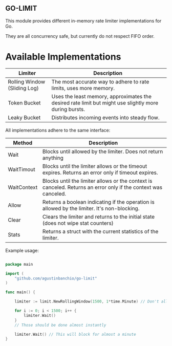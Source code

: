 ## GO-LIMIT

This module provides different in-memory rate limiter implementations for Go.

They are all concurrency safe, but currently do not respect FIFO order.

# Available Implementations

| Limiter                      | Description                                                                                           |
|------------------------------|-------------------------------------------------------------------------------------------------------|
| Rolling Window (Sliding Log) | The most accurate way to adhere to rate limits, uses more memory.                                     |
| Token Bucket                 | Uses the least memory, approximates the desired rate limit but might use slightly more during bursts. |
| Leaky Bucket                 | Distributes incoming events into steady flow.                                                         |

All implementations adhere to the same interface:

| Method      | Description                                                                                                    |
|-------------|----------------------------------------------------------------------------------------------------------------|
| Wait        | Blocks until allowed by the limiter. Does not return anything                                                  |
| WaitTimout  | Blocks until the limiter allows or the timeout expires. Returns an error only if timeout expires.              |
| WaitContext | Blocks until the limiter allows or the context is canceled. Returns an error only if the context was canceled. |
| Allow       | Returns a boolean indicating if the operation is allowed by the limiter. It's non-blocking.                    |
| Clear       | Clears the limiter and returns to the initial state (does not wipe stat counters)                              |
| Stats       | Returns a struct with the current statistics of the limiter.                                                   |

Example usage:

```go

package main

import (
	"github.com/agustinbanchio/go-limit"
)

func main() {

	limiter := limit.NewRollingWindow(1500, 1*time.Minute) // Don't allow more than 1500 requests in a 1-minute window.

	for i := 0; i < 1500; i++ {
		limiter.Wait()
	}
	// Those should be done almost instantly

	limiter.Wait() // This will block for almost a minute
}

```
